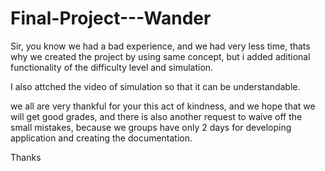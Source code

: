 # Final-Project---Wander
Sir, you know we had a bad experience, and we had very less time, 
thats why we created the project by using same concept, but i added aditional functionality of the difficulty level and simulation. 

I also attched the video of simulation so that it can be understandable.

we all are very thankful for your this act of kindness, and we hope that we will get good grades, and there is also another request to waive off the small mistakes, because we groups have only 2 days for developing application
and creating the documentation.

Thanks
